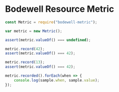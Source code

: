 Bodewell Resource Metric
========================

```js
const Metric = require("bodewell-metric");

var metric = new Metric();

assert(metric.valueOf() === undefined);

metric.record(42);
assert(metric.valueOf() === 42);

metric.record(13);
assert(metric.valueOf() === 42);

metric.recorded().forEach(when => {
    console.log(sample.when, sample.value);
});
```
